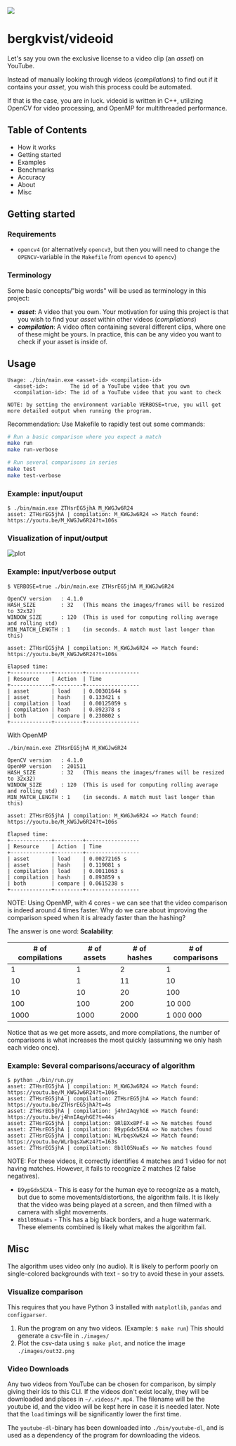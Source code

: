![](docs/facebook_cover_photo_2.png)

# bergkvist/videoid

Let's say you own the exclusive license to a video clip (an *asset*) on YouTube.

Instead of manually looking through videos (*compilations*) to find out if it contains your *asset*, you wish this process could be automated.

If that is the case, you are in luck. videoid is written in C++, utilizing OpenCV for video processing, and OpenMP for multithreaded performance.


## Table of Contents
 - How it works
 - Getting started
 - Examples
 - Benchmarks
 - Accuracy
 - About
 - Misc


## Getting started
### Requirements
 - `opencv4` (or alternatively `opencv3`, but then you will need to change the `OPENCV`-variable in the `Makefile` from `opencv4` to `opencv`)

### Terminology
Some basic concepts/"big words" will be used as terminology in this project:
 - ***asset***: A video that you own. Your motivation for using this project is that you wish to find your *asset* within other videos (*compilations*)
 - ***compilation***: A video often containing several different clips, where one of these might be yours. In practice, this can be any video you want to check if your asset is inside of.

## Usage
```
Usage: ./bin/main.exe <asset-id> <compilation-id>
  <asset-id>:       The id of a YouTube video that you own
  <compilation-id>: The id of a YouTube video that you want to check
 
NOTE: by setting the environment variable VERBOSE=true, you will get more detailed output when running the program.
```
Recommendation: Use Makefile to rapidly test out some commands:
```bash
# Run a basic comparison where you expect a match
make run
make run-verbose

# Run several comparisons in series
make test  
make test-verbose
```

### Example: input/ouput
```
$ ./bin/main.exe ZTHsrEG5jhA M_KWGJw6R24
asset: ZTHsrEG5jhA | compilation: M_KWGJw6R24 => Match found: https://youtu.be/M_KWGJw6R24?t=106s
```

### Visualization of input/output
![plot](docs/out32.png)

### Example: input/verbose output
```
$ VERBOSE=true ./bin/main.exe ZTHsrEG5jhA M_KWGJw6R24

OpenCV version   : 4.1.0
HASH_SIZE        : 32   (This means the images/frames will be resized to 32x32) 
WINDOW_SIZE      : 120  (This is used for computing rolling average and rolling std)
MIN_MATCH_LENGTH : 1    (in seconds. A match must last longer than this)

asset: ZTHsrEG5jhA | compilation: M_KWGJw6R24 => Match found: https://youtu.be/M_KWGJw6R24?t=106s

Elapsed time:
+-------------+---------+-----------------
| Resource    | Action  | Time
+-------------+---------+-----------------
| asset       | load    | 0.00301644 s
| asset       | hash    | 0.133421 s
| compilation | load    | 0.00125059 s
| compilation | hash    | 0.892378 s
| both        | compare | 0.230802 s
+-------------+---------+-----------------
```

With OpenMP
```
./bin/main.exe ZTHsrEG5jhA M_KWGJw6R24

OpenCV version   : 4.1.0
OpenMP version   : 201511
HASH_SIZE        : 32	(This means the images/frames will be resized to 32x32) 
WINDOW_SIZE      : 120	(This is used for computing rolling average and rolling std)
MIN_MATCH_LENGTH : 1	(in seconds. A match must last longer than this)

asset: ZTHsrEG5jhA | compilation: M_KWGJw6R24 => Match found: https://youtu.be/M_KWGJw6R24?t=106s

Elapsed time:
+-------------+---------+-----------------
| Resource    | Action  | Time
+-------------+---------+-----------------
| asset       | load    | 0.00272165 s
| asset       | hash    | 0.119081 s
| compilation | load    | 0.0011063 s
| compilation | hash    | 0.893859 s
| both        | compare | 0.0615238 s
+-------------+---------+-----------------
```
NOTE: Using OpenMP, with 4 cores - we can see that the video comparison is indeed around 4 times faster. Why do we care about improving the comparison speed when it is already faster than the hashing?

The answer is one word: **Scalability**:

| # of compilations   | # of assets | # of hashes | # of comparisons |
|---------------------|-------------|-------------|------------------|
| 1                   | 1           | 2           | 1                |
| 10                  | 1           | 11          | 10               |
| 10                  | 10          | 20          | 100              |
| 100                 | 100         | 200         | 10 000           |
| 1000                | 1000        | 2000        | 1 000 000          |

Notice that as we get more assets, and more compilations, the number of comparisons is what increases the most quickly (assumning we only hash each video once).

### Example: Several comparisons/accuracy of algorithm
```
$ python ./bin/run.py
asset: ZTHsrEG5jhA | compilation: M_KWGJw6R24 => Match found: https://youtu.be/M_KWGJw6R24?t=106s
asset: ZTHsrEG5jhA | compilation: ZTHsrEG5jhA => Match found: https://youtu.be/ZTHsrEG5jhA?t=4s
asset: ZTHsrEG5jhA | compilation: j4hnIAqyhGE => Match found: https://youtu.be/j4hnIAqyhGE?t=44s
asset: ZTHsrEG5jhA | compilation: 9RlBXx8Pf-8 => No matches found
asset: ZTHsrEG5jhA | compilation: B9ypGdx5EXA => No matches found
asset: ZTHsrEG5jhA | compilation: WLrbqsXwKz4 => Match found: https://youtu.be/WLrbqsXwKz4?t=163s
asset: ZTHsrEG5jhA | compilation: 8b1lO5NuaEs => No matches found
```
NOTE: For these videos, it correctly identifies 4 matches and 1 video for not having matches. However, it fails to recognize 2 matches (2 false negatives).
* `B9ypGdx5EXA` - This is easy for the human eye to recognize as a match, but due to some movements/distortions, the algorithm fails. It is likely that the video was being played at a screen, and then filmed with a camera with slight movements.
* `8b1lO5NuaEs` - This has a big black borders, and a huge watermark. These elements combined is likely what makes the algorithm fail.

## Misc
The algorithm uses video only (no audio). It is likely to perform poorly on single-colored backgrounds with text - so try to avoid these in your assets.

### Visualize comparison
This requires that you have Python 3 installed with `matplotlib`, `pandas` and `configparser`.
1. Run the program on any two videos. (Example: `$ make run`) This should generate a csv-file in `./images/`
2. Plot the csv-data using `$ make plot`, and notice the image `./images/out32.png`

### Video Downloads
Any two videos from YouTube can be chosen for comparison, by simply giving their ids to this CLI. If the videos don't exist locally, they will be downloaded and places in `~/.videos/*.mp4`. The filename will be the youtube id, and the video will be kept here in case it is needed later. Note that the `load` timings will be significantly lower the first time.

The `youtube-dl`-binary has been downloaded into `./bin/youtube-dl`, and is used as a dependency of the program for downloading the videos.
